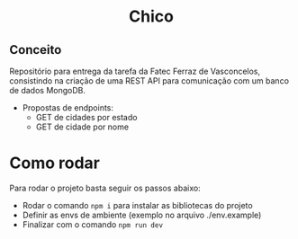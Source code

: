 # <p align="center"> Chico </p>

## Conceito

Repositório para entrega da tarefa da Fatec Ferraz de Vasconcelos, consistindo na criação de uma REST API para comunicação com um banco de dados MongoDB.

- Propostas de endpoints:
    - GET de cidades por estado
    - GET de cidade por nome

# Como rodar

Para rodar o projeto basta seguir os passos abaixo:
- Rodar o comando ```npm i``` para instalar as bibliotecas do projeto
- Definir as envs de ambiente (exemplo no arquivo ./env.example)
- Finalizar com o comando ```npm run dev```